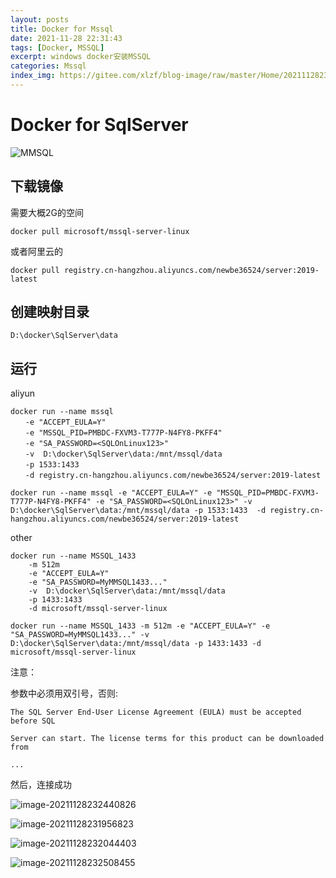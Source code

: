 ```yaml
---
layout: posts
title: Docker for Mssql
date: 2021-11-28 22:31:43
tags: [Docker, MSSQL]
excerpt: windows docker安装MSSQL
categories: Mssql
index_img: https://gitee.com/xlzf/blog-image/raw/master/Home/20211128232837.jpeg
---
```


# Docker for SqlServer

![MMSQL](https://gitee.com/xlzf/blog-image/raw/master/Home/MSSQL.jpeg)

## 下载镜像

需要大概2G的空间

```shell
docker pull microsoft/mssql-server-linux
```

或者阿里云的

``` shell
docker pull registry.cn-hangzhou.aliyuncs.com/newbe36524/server:2019-latest
```

## 创建映射目录

``` shell
D:\docker\SqlServer\data
```

## 运行

aliyun

``` shell
docker run --name mssql 
　　-e "ACCEPT_EULA=Y"
　　-e "MSSQL_PID=PMBDC-FXVM3-T777P-N4FY8-PKFF4"
　　-e "SA_PASSWORD=<SQLOnLinux123>"
　　-v  D:\docker\SqlServer\data:/mnt/mssql/data 
　　-p 1533:1433
　　-d registry.cn-hangzhou.aliyuncs.com/newbe36524/server:2019-latest
```

``` shell
docker run --name mssql -e "ACCEPT_EULA=Y" -e "MSSQL_PID=PMBDC-FXVM3-T777P-N4FY8-PKFF4" -e "SA_PASSWORD=<SQLOnLinux123>" -v  D:\docker\SqlServer\data:/mnt/mssql/data -p 1533:1433  -d registry.cn-hangzhou.aliyuncs.com/newbe36524/server:2019-latest
```

other

``` shell
docker run --name MSSQL_1433 
	-m 512m 
	-e "ACCEPT_EULA=Y"
	-e "SA_PASSWORD=MyMMSQL1433..." 
	-v  D:\docker\SqlServer\data:/mnt/mssql/data 
	-p 1433:1433 
	-d microsoft/mssql-server-linux
```

``` shell
docker run --name MSSQL_1433 -m 512m -e "ACCEPT_EULA=Y" -e "SA_PASSWORD=MyMMSQL1433..." -v  D:\docker\SqlServer\data:/mnt/mssql/data -p 1433:1433 -d microsoft/mssql-server-linux
```

注意：

参数中必须用双引号，否则:

``` shell
The SQL Server End-User License Agreement (EULA) must be accepted before SQL

Server can start. The license terms for this product can be downloaded from

...
```

然后，连接成功

![image-20211128232440826](https://gitee.com/xlzf/blog-image/raw/master/Home/20211128232443.png)

![image-20211128231956823](https://gitee.com/xlzf/blog-image/raw/master/Home/20211128231959.png)

![image-20211128232044403](https://gitee.com/xlzf/blog-image/raw/master/Home/20211128232047.png)

![image-20211128232508455](https://gitee.com/xlzf/blog-image/raw/master/Home/20211128232509.png)

